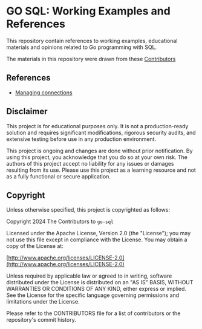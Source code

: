 # GO SQL: Working Examples and References

This repository contain references to working examples, educational materials and opinions related to Go programming with SQL.

The materials in this repository were drawn from these [Contributors](https://github.com/paulwizviz/learn-elastic/blob/main/CONTRIBUTORS)

## References

* [Managing connections](https://go.dev/doc/database/manage-connections)

## Disclaimer

This project is for educational purposes only. It is not a production-ready solution and requires significant modifications, rigorous security audits, and extensive testing before use in any production environment.

This project is ongoing and changes are done without prior notification. By using this project, you acknowledge that you do so at your own risk. The authors of this project accept no liability for any issues or damages resulting from its use. Please use this project as a learning resource and not as a fully functional or secure application.

## Copyright

Unless otherwise specified, this project is copyrighted as follows:

Copyright 2024 The Contributors to `go-sql`

Licensed under the Apache License, Version 2.0 (the "License"); you may not use this file except in compliance with the License. You may obtain a copy of the License at:

[http://www.apache.org/licenses/LICENSE-2.0](http://www.apache.org/licenses/LICENSE-2.0)

Unless required by applicable law or agreed to in writing, software distributed under the License is distributed on an "AS IS" BASIS, WITHOUT WARRANTIES OR CONDITIONS OF ANY KIND, either express or implied. See the License for the specific language governing permissions and limitations under the License.

Please refer to the CONTRIBUTORS file for a list of contributors or the repository's commit history.
